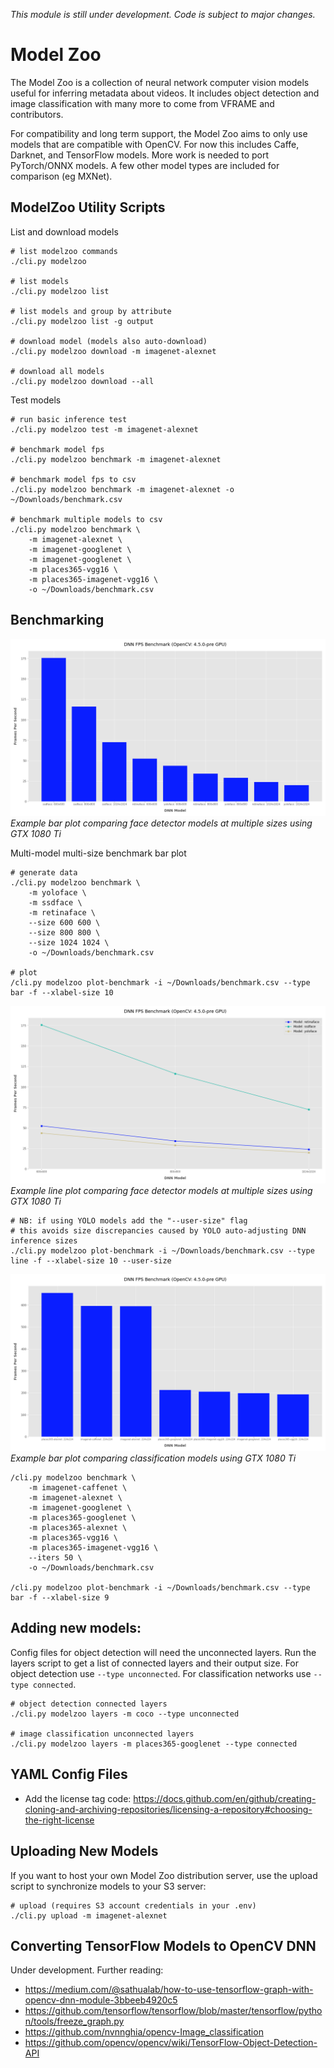 *This module is still under development. Code is subject to major changes.*

# Model Zoo

The Model Zoo is a collection of neural network computer vision models useful for inferring metadata about videos. It includes object detection and image classification with many more to come from VFRAME and contributors.

For compatibility and long term support, the Model Zoo aims to only use models that are compatible with OpenCV. For now this includes Caffe, Darknet, and TensorFlow models. More work is needed to port PyTorch/ONNX models. A few other model types are included for comparison (eg MXNet).


## ModelZoo Utility Scripts

List and download models
```
# list modelzoo commands
./cli.py modelzoo

# list models
./cli.py modelzoo list

# list models and group by attribute
./cli.py modelzoo list -g output

# download model (models also auto-download)
./cli.py modelzoo download -m imagenet-alexnet

# download all models
./cli.py modelzoo download --all

```

Test models
```
# run basic inference test
./cli.py modelzoo test -m imagenet-alexnet

# benchmark model fps
./cli.py modelzoo benchmark -m imagenet-alexnet

# benchmark model fps to csv
./cli.py modelzoo benchmark -m imagenet-alexnet -o ~/Downloads/benchmark.csv

# benchmark multiple models to csv
./cli.py modelzoo benchmark \
    -m imagenet-alexnet \
    -m imagenet-googlenet \
    -m imagenet-googlenet \
    -m places365-vgg16 \
    -m places365-imagenet-vgg16 \
    -o ~/Downloads/benchmark.csv
```


## Benchmarking

![](assets/modelzoo-benchmark-bar.png)*Example bar plot comparing face detector models at multiple sizes using GTX 1080 Ti*

Multi-model multi-size benchmark bar plot
```
# generate data
./cli.py modelzoo benchmark \
    -m yoloface \
    -m ssdface \
    -m retinaface \
    --size 600 600 \
    --size 800 800 \            
    --size 1024 1024 \
    -o ~/Downloads/benchmark.csv

# plot
/cli.py modelzoo plot-benchmark -i ~/Downloads/benchmark.csv --type bar -f --xlabel-size 10
```


![](assets/modelzoo-benchmark-line.png)*Example line plot comparing face detector models at multiple sizes using GTX 1080 Ti*

```
# NB: if using YOLO models add the "--user-size" flag
# this avoids size discrepancies caused by YOLO auto-adjusting DNN inference sizes
./cli.py modelzoo plot-benchmark -i ~/Downloads/benchmark.csv --type line -f --xlabel-size 10 --user-size
```

![](assets/modelzoo-benchmark-classification.png)*Example bar plot comparing classification models using GTX 1080 Ti*
```
/cli.py modelzoo benchmark \
    -m imagenet-caffenet \
    -m imagenet-alexnet \
    -m imagenet-googlenet \
    -m places365-googlenet \
    -m places365-alexnet \
    -m places365-vgg16 \
    -m places365-imagenet-vgg16 \
    --iters 50 \
    -o ~/Downloads/benchmark.csv

/cli.py modelzoo plot-benchmark -i ~/Downloads/benchmark.csv --type bar -f --xlabel-size 9
```

## Adding new models:

Config files for object detection will need the unconnected layers. Run the layers script to get a list of connected layers and their output size. For object detection use `--type unconnected`. For classification networks use `--type connected`. 

```
# object detection connected layers
./cli.py modelzoo layers -m coco --type unconnected

# image classification unconnected layers
./cli.py modelzoo layers -m places365-googlenet --type connected
```


## YAML Config Files

- Add the license tag code: https://docs.github.com/en/github/creating-cloning-and-archiving-repositories/licensing-a-repository#choosing-the-right-license


## Uploading New Models

If you want to host your own Model Zoo distribution server, use the upload script to synchronize models to your S3 server:
```
# upload (requires S3 account credentials in your .env)
./cli.py upload -m imagenet-alexnet
```


## Converting TensorFlow Models to OpenCV DNN

Under development. Further reading:
- https://medium.com/@sathualab/how-to-use-tensorflow-graph-with-opencv-dnn-module-3bbeeb4920c5
- https://github.com/tensorflow/tensorflow/blob/master/tensorflow/python/tools/freeze_graph.py
- https://github.com/nvnnghia/opencv-Image_classification
- https://github.com/opencv/opencv/wiki/TensorFlow-Object-Detection-API